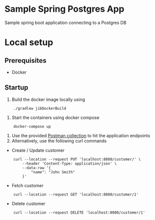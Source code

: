 # Sample Spring Postgres App

Sample spring boot application connecting to a Postgres DB

# Local setup

## Prerequisites
- Docker

## Startup

1. Build the docker image locally using 
```shell
    ./gradlew jibDockerBuild
```

1. Start the containers using docker compose 
```shell
    docker-compose up
```

1. Use the provided [Postman collection](./postman) to hit the application endpoints
1. Alternatively, use the following curl commands
- Create / Update customer
```shell
    curl --location --request PUT 'localhost:8080/customer/' \
        --header 'Content-Type: application/json' \
        --data-raw '{
            "name": "John Smith"
        }'
```
- Fetch customer
```shell
    curl --location --request GET 'localhost:8080/customer/1'
```
- Delete customer
```shell
    curl --location --request DELETE 'localhost:8080/customer/1'
```


